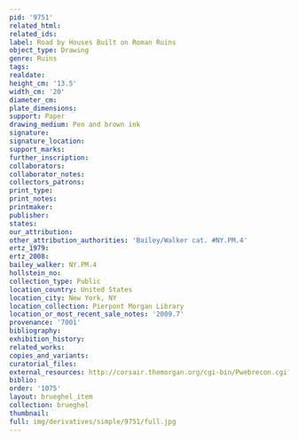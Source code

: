 ```yaml
---
pid: '9751'
related_html: 
related_ids: 
label: Road by Houses Built on Roman Ruins
object_type: Drawing
genre: Ruins
tags: 
realdate: 
height_cm: '13.5'
width_cm: '20'
diameter_cm: 
plate_dimensions: 
support: Paper
drawing_medium: Pen and brown ink
signature: 
signature_location: 
support_marks: 
further_inscription: 
collaborators: 
collaborator_notes: 
collectors_patrons: 
print_type: 
print_notes: 
printmaker: 
publisher: 
states: 
our_attribution: 
other_attribution_authorities: 'Bailey/Walker cat. #NY.PM.4'
ertz_1979: 
ertz_2008: 
bailey_walker: NY.PM.4
hollstein_no: 
collection_type: Public
location_country: United States
location_city: New York, NY
location_collection: Pierpont Morgan Library
location_or_most_recent_sale_notes: '2009.7'
provenance: '7001'
bibliography: 
exhibition_history: 
related_works: 
copies_and_variants: 
curatorial_files: 
external_resources: http://corsair.themorgan.org/cgi-bin/Pwebrecon.cgi?BBID=283123
biblio: 
order: '1075'
layout: brueghel_item
collection: brueghel
thumbnail: 
full: img/derivatives/simple/9751/full.jpg
---
```


